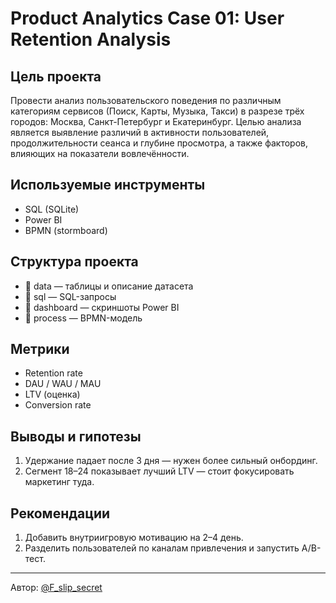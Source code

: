 # Product Analytics Case 01: User Retention Analysis

## Цель проекта
Провести анализ пользовательского поведения по различным категориям сервисов (Поиск, Карты, Музыка, Такси) в разрезе трёх городов: Москва, Санкт-Петербург и Екатеринбург.
Целью анализа является выявление различий в активности пользователей, продолжительности сеанса и глубине просмотра, а также факторов, влияющих на показатели вовлечённости.

## Используемые инструменты
- SQL (SQLite)
- Power BI
- BPMN (stormboard)

## Структура проекта
- 📂 data — таблицы и описание датасета  
- 📂 sql — SQL-запросы  
- 📂 dashboard — скриншоты Power BI  
- 📂 process — BPMN-модель

## Метрики
- Retention rate  
- DAU / WAU / MAU  
- LTV (оценка)  
- Conversion rate

## Выводы и гипотезы
1. Удержание падает после 3 дня — нужен более сильный онбординг.  
2. Сегмент 18–24 показывает лучший LTV — стоит фокусировать маркетинг туда.

## Рекомендации
1. Добавить внутриигровую мотивацию на 2–4 день.  
2. Разделить пользователей по каналам привлечения и запустить A/B-тест.

---

Автор: [@F_slip_secret](https://t.me/F_slip_secret)
